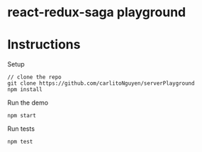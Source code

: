 # react-redux-saga playground

# Instructions

Setup

```
// clone the repo
git clone https://github.com/carlitoNguyen/serverPlayground
npm install
```

Run the demo

```
npm start
```

Run tests

```
npm test
```
